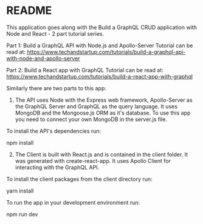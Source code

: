 # README

This application goes along with the Build a GraphQL CRUD application with Node and React - 2 part tutorial series. 

Part 1: Build a GraphQL API with Node.js and Apollo-Server Tutorial can be read at: https://www.techandstartup.com/tutorials/build-a-graphql-api-with-node-and-apollo-server

Part 2: Build a React app with GraphQL Tutorial can be read at: https://www.techandstartup.com/tutorials/build-a-react-app-with-graphql

Similarly there are two parts to this app:

1) The API uses Node with the Express web framework, Apollo-Server as the GraphQL Server and GraphQL as the query language. It uses MongoDB and the Mongoose.js ORM as it's database. To use this app you need to connect your own MongoDB in the server.js file.

To install the API's dependencies run:

npm install

2) The Client is built with React.js and is contained in the client folder. It was generated with create-react-app. It uses Apollo Client for interacting with the GraphQL API. 

To install the client packages from the client directory run: 

yarn install

To run the app in your development environment run:

npm run dev